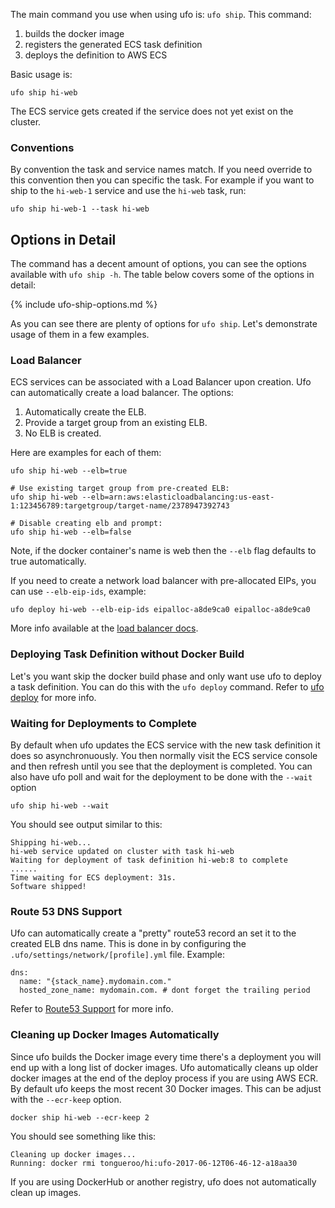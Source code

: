 The main command you use when using ufo is: `ufo ship`.  This command:

1. builds the docker image
2. registers the generated ECS task definition
3. deploys the definition to AWS ECS

Basic usage is:

    ufo ship hi-web

The ECS service gets created if the service does not yet exist on the cluster.

### Conventions

By convention the task and service names match. If you need override to this convention then you can specific the task.  For example if you want to ship to the `hi-web-1` service and use the `hi-web` task, run:

    ufo ship hi-web-1 --task hi-web

## Options in Detail

The command has a decent amount of options, you can see the options available with `ufo ship -h`.  The table below covers some of the options in detail:

{% include ufo-ship-options.md %}

As you can see there are plenty of options for `ufo ship`.  Let's demonstrate usage of them in a few examples.

### Load Balancer

ECS services can be associated with a Load Balancer upon creation. Ufo can automatically create a load balancer.  The options:

1. Automatically create the ELB.
2. Provide a target group from an existing ELB.
3. No ELB is created.

Here are examples for each of them:

    ufo ship hi-web --elb=true

    # Use existing target group from pre-created ELB:
    ufo ship hi-web --elb=arn:aws:elasticloadbalancing:us-east-1:123456789:targetgroup/target-name/2378947392743

    # Disable creating elb and prompt:
    ufo ship hi-web --elb=false

Note, if the docker container's name is web then the `--elb` flag defaults to true automatically.

If you need to create a network load balancer with pre-allocated EIPs, you can use `--elb-eip-ids`, example:

    ufo deploy hi-web --elb-eip-ids eipalloc-a8de9ca0 eipalloc-a8de9ca0

More info available at the [load balancer docs](http://ufoships.com/docs/load-balancer/).

### Deploying Task Definition without Docker Build

Let's you want skip the docker build phase and only want use ufo to deploy a task definition. You can do this with the `ufo deploy` command.  Refer to [ufo deploy](http://ufoships.com/reference/ufo-deploy/) for more info.

### Waiting for Deployments to Complete

By default when ufo updates the ECS service with the new task definition it does so asynchronuously. You then normally visit the ECS service console and then refresh until you see that the deployment is completed.  You can also have ufo poll and wait for the deployment to be done with the `--wait` option

    ufo ship hi-web --wait

You should see output similar to this:

    Shipping hi-web...
    hi-web service updated on cluster with task hi-web
    Waiting for deployment of task definition hi-web:8 to complete
    ......
    Time waiting for ECS deployment: 31s.
    Software shipped!

### Route 53 DNS Support

Ufo can automatically create a "pretty" route53 record an set it to the created ELB dns name. This is done in by configuring the `.ufo/settings/network/[profile].yml` file. Example:

    dns:
      name: "{stack_name}.mydomain.com."
      hosted_zone_name: mydomain.com. # dont forget the trailing period

Refer to [Route53 Support](http://ufoships.com/docs/route53-support/) for more info.

### Cleaning up Docker Images Automatically

Since ufo builds the Docker image every time there's a deployment you will end up with a long list of docker images.  Ufo automatically cleans up older docker images at the end of the deploy process if you are using AWS ECR.  By default ufo keeps the most recent 30 Docker images. This can be adjust with the `--ecr-keep` option.

    docker ship hi-web --ecr-keep 2

You should see something like this:

    Cleaning up docker images...
    Running: docker rmi tongueroo/hi:ufo-2017-06-12T06-46-12-a18aa30

If you are using DockerHub or another registry, ufo does not automatically clean up images.

